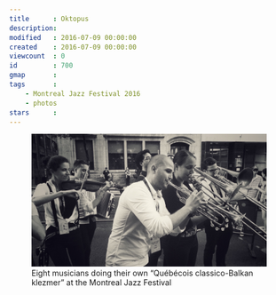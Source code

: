 ```yaml
---
title      : Oktopus
description: 
modified   : 2016-07-09 00:00:00
created    : 2016-07-09 00:00:00
viewcount  : 0
id         : 700
gmap       : 
tags       :
    - Montreal Jazz Festival 2016
    - photos
stars      : 
---
```


<figure>
    <img src="img/oktopus.jpg">
    <figcaption>Eight musicians doing their own “Québécois classico-Balkan klezmer” at the Montreal Jazz Festival</figcaption>
</figure>

